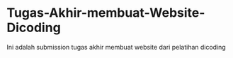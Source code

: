 # Tugas-Akhir-membuat-Website-Dicoding
Ini adalah submission tugas akhir membuat website dari pelatihan dicoding
